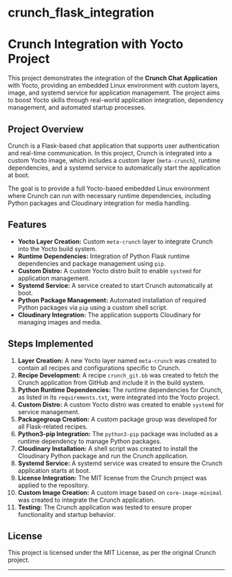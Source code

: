 # crunch_flask_integration
# Crunch Integration with Yocto Project

This project demonstrates the integration of the **Crunch Chat Application** with Yocto, providing an embedded Linux environment with custom layers, image, and systemd service for application management. The project aims to boost Yocto skills through real-world application integration, dependency management, and automated startup processes.

## Project Overview

Crunch is a Flask-based chat application that supports user authentication and real-time communication. In this project, Crunch is integrated into a custom Yocto image, which includes a custom layer (`meta-crunch`), runtime dependencies, and a systemd service to automatically start the application at boot.

The goal is to provide a full Yocto-based embedded Linux environment where Crunch can run with necessary runtime dependencies, including Python packages and Cloudinary integration for media handling.

## Features

- **Yocto Layer Creation:** Custom `meta-crunch` layer to integrate Crunch into the Yocto build system.
- **Runtime Dependencies:** Integration of Python Flask runtime dependencies and package management using `pip`.
- **Custom Distro:** A custom Yocto distro built to enable `systemd` for application management.
- **Systemd Service:** A service created to start Crunch automatically at boot.
- **Python Package Management:** Automated installation of required Python packages via `pip` using a custom shell script.
- **Cloudinary Integration:** The application supports Cloudinary for managing images and media.

## Steps Implemented

1. **Layer Creation:** A new Yocto layer named `meta-crunch` was created to contain all recipes and configurations specific to Crunch.
2. **Recipe Development:** A recipe `crunch_git.bb` was created to fetch the Crunch application from GitHub and include it in the build system.
3. **Python Runtime Dependencies:** The runtime dependencies for Crunch, as listed in its `requirements.txt`, were integrated into the Yocto project.
4. **Custom Distro:** A custom Yocto distro was created to enable `systemd` for service management.
5. **Packagegroup Creation:** A custom package group was developed for all Flask-related recipes.
6. **Python3-pip Integration:** The `python3-pip` package was included as a runtime dependency to manage Python packages.
7. **Cloudinary Installation:** A shell script was created to install the Cloudinary Python package and run the Crunch application.
8. **Systemd Service:** A systemd service was created to ensure the Crunch application starts at boot.
9. **License Integration:** The MIT license from the Crunch project was applied to the repository.
10. **Custom Image Creation:** A custom image based on `core-image-minimal` was created to integrate the Crunch application.
11. **Testing:** The Crunch application was tested to ensure proper functionality and startup behavior.

## License

This project is licensed under the MIT License, as per the original Crunch project.

---


